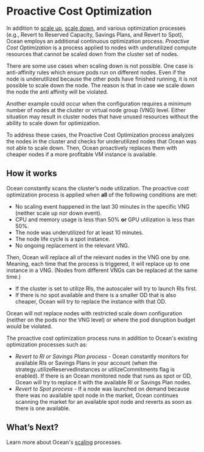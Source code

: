# Proactive Cost Optimization

In addition to [scale up](ocean/features/scaling-kubernetes?id=scale-up), [scale down](ocean/features/scaling-kubernetes?id=scale-down), and various optimization processes (e.g., Revert to Reserved Capacity, Savings Plans, and Revert to Spot), Ocean employs an additional continuous optimization process. *Proactive Cost Optimization* is a process applied to nodes with underutilized compute resources that cannot be scaled down from the cluster set of nodes.

There are some use cases when scaling down is not possible. One case is anti-affinity rules which ensure pods run on different nodes. Even if the node is underutilized because the other pods have finished running, it is not possible to scale down the node. The reason is that in case we scale down the node the anti affinity will be violated.

Another example could occur when the configuration requires a minimum number of nodes at the cluster or virtual node group (VNG) level. Either situation may result in cluster nodes that have unused resources without the ability to scale down for optimization.

To address these cases, the Proactive Cost Optimization process analyzes the nodes in the cluster and checks for underutilized nodes that Ocean was not able to scale down. Then, Ocean proactively replaces them with cheaper nodes if a more profitable VM instance is available.

## How it works

Ocean constantly scans the cluster’s node utilization. The proactive cost optimization process is applied when **all** of the following conditions are met:
- No scaling event happened in the last 30 minutes in the specific VNG (neither scale up nor down event).
- CPU and memory usage is less than 50% **or** GPU utilization is less than 50%.
- The node was underutilized for at least 10 minutes.
- The node life cycle is a spot instance.
- No ongoing replacement in the relevant VNG.

Then, Ocean will replace all of the relevant nodes in the VNG one by one. Meaning, each time that the process is triggered, it will replace up to one instance in a VNG. (Nodes from different VNGs can be replaced at the same time.)
- If the cluster is set to utilize RIs, the autoscaler will try to launch RIs first.
- If there is no spot available and there is a smaller OD that is also cheaper, Ocean will try to replace the instance with that OD.

Ocean will not replace nodes with restricted scale down configuration (neither on the pods nor the VNG level) or where the pod disruption budget would be violated.

The proactive cost optimization process runs in addition to Ocean's existing optimization processes such as:
- *Revert to RI or Savings Plan process* - Ocean constantly monitors for available RIs or Savings Plans in your account (when the strategy.utilizeReservedInstances or utilizeCommitments flag is enabled). If there is an Ocean monitored node that runs as spot or OD, Ocean will try to replace it with the available RI or Savings Plan nodes.
- *Revert to Spot process* - If a node was launched on demand because there was no available spot node in the market, Ocean continues scanning the market for an available spot node and reverts as soon as there is one available.

## What’s Next?

Learn more about Ocean's [scaling](ocean/features/scaling-kubernetes) processes.
